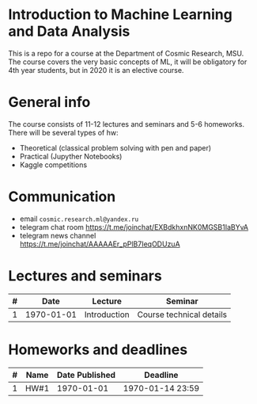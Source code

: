 # Introduction to Machine Learning and Data Analysis

This is a repo for a course at the Department of Cosmic Research, MSU. The course covers the very basic concepts of ML, it will be obligatory for 4th year students, but in 2020 it is an elective course.

# General info
The course consists of 11-12 lectures and seminars and 5-6 homeworks.
There will be several types of hw:
- Theoretical (classical problem solving with pen and paper)
- Practical (Jupyther Notebooks)
- Kaggle competitions


# Communication
- email `сosmic.research.ml@yandex.ru`
- telegram chat room https://t.me/joinchat/EXBdkhxnNK0MGSB1IaBYvA
- telegram news channel https://t.me/joinchat/AAAAAEr_pPlB7IeqODUzuA


# Lectures and seminars
| #   | Date | Lecture | Seminar |
| --- | ---- | ------- | ------- |
| 1  | 1970-01-01 | Introduction | Course technical details |

# Homeworks and deadlines
| #   | Name | Date Published | Deadline |
| --- | ---- | -------------- | -------- |
| 1  | HW#1 | 1970-01-01 | 1970-01-14 23:59 |

